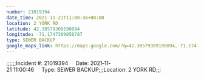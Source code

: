 ```yaml
---
number: 21019394
date_time: 2021-11-21T11:00:46+00:00
location: 2 YORK RD
latitude: 42.38579309190894
longitude: -71.1747309058787
type: SEWER BACKUP
google_maps_link: https://maps.google.com/?q=42.38579309190894,-71.1747309058787
---
```


;;;;;;Incident #: 21019394     Date: 2021‐11‐21 11:00:46     Type: SEWER BACKUP;;;Location: 2 YORK RD;;;
